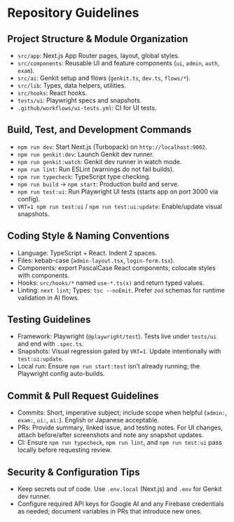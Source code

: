 # Repository Guidelines

## Project Structure & Module Organization
- `src/app`: Next.js App Router pages, layout, global styles.
- `src/components`: Reusable UI and feature components (`ui`, `admin`, `auth`, `exam`).
- `src/ai`: Genkit setup and flows (`genkit.ts`, `dev.ts`, `flows/*`).
- `src/lib`: Types, data helpers, utilities.
- `src/hooks`: React hooks.
- `tests/ui`: Playwright specs and snapshots.
- `.github/workflows/ui-tests.yml`: CI for UI tests.

## Build, Test, and Development Commands
- `npm run dev`: Start Next.js (Turbopack) on `http://localhost:9002`.
- `npm run genkit:dev`: Launch Genkit dev runner.
- `npm run genkit:watch`: Genkit dev runner in watch mode.
- `npm run lint`: Run ESLint (warnings do not fail builds).
- `npm run typecheck`: TypeScript type checking.
- `npm run build` → `npm start`: Production build and serve.
- `npm run test:ui`: Run Playwright UI tests (starts app on port 3000 via config).
- `VRT=1 npm run test:ui` / `npm run test:ui:update`: Enable/update visual snapshots.

## Coding Style & Naming Conventions
- Language: TypeScript + React. Indent 2 spaces.
- Files: kebab-case (`admin-layout.tsx`, `login-form.tsx`).
- Components: export PascalCase React components; colocate styles with components.
- Hooks: `src/hooks/*` named `use-*.ts(x)` and return typed values.
- Linting: `next lint`; Types: `tsc --noEmit`. Prefer `zod` schemas for runtime validation in AI flows.

## Testing Guidelines
- Framework: Playwright (`@playwright/test`). Tests live under `tests/ui` and end with `.spec.ts`.
- Snapshots: Visual regression gated by `VRT=1`. Update intentionally with `test:ui:update`.
- Local run: Ensure `npm run start:test` isn’t already running; the Playwright config auto-builds.

## Commit & Pull Request Guidelines
- Commits: Short, imperative subject; include scope when helpful (`admin:`, `exam:`, `ui:`, `ai:`). English or Japanese acceptable.
- PRs: Provide summary, linked issue, and testing notes. For UI changes, attach before/after screenshots and note any snapshot updates.
- CI: Ensure `npm run typecheck`, `npm run lint`, and `npm run test:ui` pass locally before requesting review.

## Security & Configuration Tips
- Keep secrets out of code. Use `.env.local` (Next.js) and `.env` for Genkit dev runner.
- Configure required API keys for Google AI and any Firebase credentials as needed; document variables in PRs that introduce new ones.
